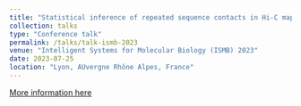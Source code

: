 ```yaml
---
title: "Statistical inference of repeated sequence contacts in Hi-C maps"
collection: talks
type: "Conference talk"
permalink: /talks/talk-ismb-2023
venue: "Intelligent Systems for Molecular Biology (ISMB) 2023"
date: 2023-07-25
location: "Lyon, AUvergne Rhône Alpes, France"
---
```


[More information here](https://www.sfbi.fr/blog/article/ismbeccb2023-special-session-bioinformatics-in-france)